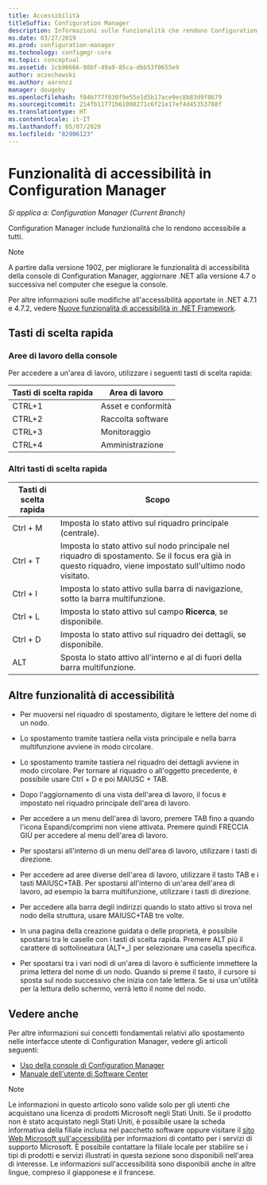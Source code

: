 ```yaml
---
title: Accessibilità
titleSuffix: Configuration Manager
description: Informazioni sulle funzionalità che rendono Configuration Manager accessibile a tutti.
ms.date: 03/27/2019
ms.prod: configuration-manager
ms.technology: configmgr-core
ms.topic: conceptual
ms.assetid: 1cb96666-98bf-49a9-85ca-dbb53f0655e9
author: aczechowski
ms.author: aaroncz
manager: dougeby
ms.openlocfilehash: f04b777f030f9e55e1d5b17ace9ec8b83d9f8679
ms.sourcegitcommit: 214fb11771b61008271c6f21e17ef4d45353788f
ms.translationtype: HT
ms.contentlocale: it-IT
ms.lasthandoff: 05/07/2020
ms.locfileid: "82906123"
---
```

# <a name="accessibility-features-in-configuration-manager"></a>Funzionalità di accessibilità in Configuration Manager

*Si applica a: Configuration Manager (Current Branch)*


Configuration Manager include funzionalità che lo rendono accessibile a tutti.

> [!Note]  
> A partire dalla versione 1902, per migliorare le funzionalità di accessibilità della console di Configuration Manager, aggiornare .NET alla versione 4.7 o successiva nel computer che esegue la console. <!-- SCCMDocs-pr issue #3228 -->  
> 
> Per altre informazioni sulle modifiche all'accessibilità apportate in .NET 4.7.1 e 4.7.2, vedere [Nuove funzionalità di accessibilità in .NET Framework](https://docs.microsoft.com/dotnet/framework/whats-new/whats-new-in-accessibility).  



## <a name="keyboard-shortcuts"></a>Tasti di scelta rapida

### <a name="console-workspaces"></a>Aree di lavoro della console

Per accedere a un'area di lavoro, utilizzare i seguenti tasti di scelta rapida:  

|Tasti di scelta rapida| Area di lavoro|
|--------|--------|  
|CTRL+1| Asset e conformità|
|CTRL+2|  Raccolta software|
|CTRL+3|  Monitoraggio|
|CTRL+4|  Amministrazione|


### <a name="other-keyboard-shortcuts"></a>Altri tasti di scelta rapida

|Tasti di scelta rapida|  Scopo|
|--------|--------|  
|Ctrl + M|Imposta lo stato attivo sul riquadro principale (centrale).|
|Ctrl + T|Imposta lo stato attivo sul nodo principale nel riquadro di spostamento. Se il focus era già in questo riquadro, viene impostato sull'ultimo nodo visitato.|
|Ctrl + I|Imposta lo stato attivo sulla barra di navigazione, sotto la barra multifunzione.|
|Ctrl + L|Imposta lo stato attivo sul campo **Ricerca**, se disponibile.|
|Ctrl + D|Imposta lo stato attivo sul riquadro dei dettagli, se disponibile.|
|ALT     |Sposta lo stato attivo all'interno e al di fuori della barra multifunzione.|



## <a name="other-accessibility-features"></a>Altre funzionalità di accessibilità

- Per muoversi nel riquadro di spostamento, digitare le lettere del nome di un nodo.

- Lo spostamento tramite tastiera nella vista principale e nella barra multifunzione avviene in modo circolare.

- Lo spostamento tramite tastiera nel riquadro dei dettagli avviene in modo circolare. Per tornare al riquadro o all'oggetto precedente, è possibile usare Ctrl + D e poi MAIUSC + TAB.

- Dopo l'aggiornamento di una vista dell'area di lavoro, il focus è impostato nel riquadro principale dell'area di lavoro.

- Per accedere a un menu dell'area di lavoro, premere TAB fino a quando l'icona Espandi/comprimi non viene attivata. Premere quindi FRECCIA GIÙ per accedere al menu dell'area di lavoro.  

- Per spostarsi all'interno di un menu dell'area di lavoro, utilizzare i tasti di direzione.  

- Per accedere ad aree diverse dell'area di lavoro, utilizzare il tasto TAB e i tasti MAIUSC+TAB. Per spostarsi all'interno di un'area dell'area di lavoro, ad esempio la barra multifunzione, utilizzare i tasti di direzione.  

- Per accedere alla barra degli indirizzi quando lo stato attivo si trova nel nodo della struttura, usare MAIUSC+TAB tre volte.  

- In una pagina della creazione guidata o delle proprietà, è possibile spostarsi tra le caselle con i tasti di scelta rapida. Premere ALT più il carattere di sottolineatura (ALT+_) per selezionare una casella specifica.     

- Per spostarsi tra i vari nodi di un'area di lavoro è sufficiente immettere la prima lettera del nome di un nodo. Quando si preme il tasto, il cursore si sposta sul nodo successivo che inizia con tale lettera. Se si usa un'utilità per la lettura dello schermo, verrà letto il nome del nodo.



## <a name="see-also"></a>Vedere anche

Per altre informazioni sui concetti fondamentali relativi allo spostamento nelle interfacce utente di Configuration Manager, vedere gli articoli seguenti:
- [Uso della console di Configuration Manager](../servers/manage/admin-console.md)  
- [Manuale dell'utente di Software Center](software-center.md)

> [!NOTE]  
> Le informazioni in questo articolo sono valide solo per gli utenti che acquistano una licenza di prodotti Microsoft negli Stati Uniti. Se il prodotto non è stato acquistato negli Stati Uniti, è possibile usare la scheda informativa della filiale inclusa nel pacchetto software oppure visitare il [sito Web Microsoft sull'accessibilità](https://www.microsoft.com/accessibility/) per informazioni di contatto per i servizi di supporto Microsoft. È possibile contattare la filiale locale per stabilire se i tipi di prodotti e servizi illustrati in questa sezione sono disponibili nell'area di interesse. Le informazioni sull'accessibilità sono disponibili anche in altre lingue, compreso il giapponese e il francese.  

